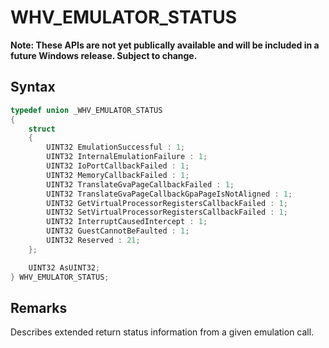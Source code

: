 # WHV_EMULATOR_STATUS
**Note: These APIs are not yet publically available and will be included in a future Windows release.  Subject to change.**

## Syntax

```c
typedef union _WHV_EMULATOR_STATUS
{
    struct
    {
        UINT32 EmulationSuccessful : 1;
        UINT32 InternalEmulationFailure : 1;
        UINT32 IoPortCallbackFailed : 1;
        UINT32 MemoryCallbackFailed : 1;
        UINT32 TranslateGvaPageCallbackFailed : 1;
        UINT32 TranslateGvaPageCallbackGpaPageIsNotAligned : 1;
        UINT32 GetVirtualProcessorRegistersCallbackFailed : 1;
        UINT32 SetVirtualProcessorRegistersCallbackFailed : 1;
        UINT32 InterruptCausedIntercept : 1;
        UINT32 GuestCannotBeFaulted : 1;
        UINT32 Reserved : 21;
    };

    UINT32 AsUINT32;
} WHV_EMULATOR_STATUS;
```
## Remarks
Describes extended return status information from a given emulation call.
